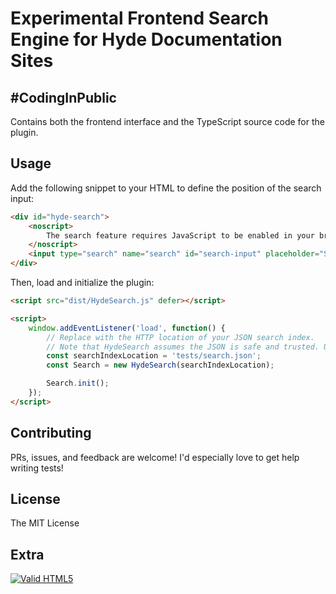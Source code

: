 # Experimental Frontend Search Engine for Hyde Documentation Sites

## #CodingInPublic

Contains both the frontend interface and the TypeScript source code for the plugin.

## Usage

Add the following snippet to your HTML to define the position of the search input:

```html
<div id="hyde-search">
	<noscript>
		The search feature requires JavaScript to be enabled in your browser.
	</noscript>
	<input type="search" name="search" id="search-input" placeholder="Search..." autocomplete="off">
</div>
```

Then, load and initialize the plugin:

```html
<script src="dist/HydeSearch.js" defer></script>

<script>
	window.addEventListener('load', function() {
		// Replace with the HTTP location of your JSON search index.
		// Note that HydeSearch assumes the JSON is safe and trusted. Use strict CORS policies.
		const searchIndexLocation = 'tests/search.json';
		const Search = new HydeSearch(searchIndexLocation);

		Search.init();
	});
</script>
```

## Contributing

PRs, issues, and feedback are welcome! I'd especially love to get help writing tests!

## License

The MIT License

## Extra

<a href="https://validator.w3.org/nu/#textarea">
<img src="https://cdn.jsdelivr.net/gh/bradleytaunt/html5-valid-badge@68b012b5c19b26f75d9bee2409420c916b2d451a/html5-validator-badge-blue.svg" alt="Valid HTML5">
</a>
